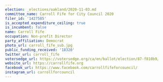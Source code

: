 ```yaml
---
election: _elections/oakland/2020-11-03.md
committee_name: Carroll Fife for City Council 2020
filer_id: '1427585'
is_accepted_expenditure_ceiling: true
is_incumbent: false
name: Carroll Fife
occupation: Non-profit Director
party_affiliation: Democrat
photo_url: carroll_fife_sub.jpg
public_funding_received: '18320'
twitter_url: carroll_fife
votersedge_url: https://votersedge.org/ca/en/ballot/election/87-f810b9/address/null/zip/94611/contests/contest/21267/candidate/151391?cty=ca%2falm
website_url: https://carrollfife.org
facebook_url: https://www.facebook.com/carrollfifeforcouncil/
instagram_url: carrollforcouncil
---
```

